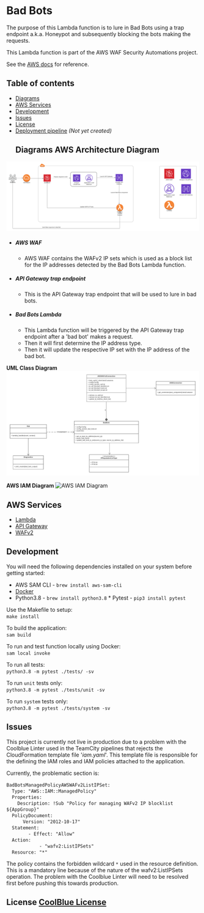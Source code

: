 # Bad Bots    
 The purpose of this Lambda function is to lure in Bad Bots using a trap endpoint a.k.a. Honeypot and subsequently blocking the bots making the requests.      
      
This Lambda function is part of the AWS WAF Security Automations project.      
      
See the [AWS docs](https://docs.aws.amazon.com/solutions/latest/aws-waf-security-automations/architecture.html) for reference.      
      
## Table of contents      
* [Diagrams](#diagrams)      
* [AWS Services](#aws-services)      
* [Development](#development)      
* [Issues](#issues)      
* [License](#License)      
* [Deployment pipeline](#) *(Not yet created)*  
  ## Diagrams **AWS Architecture Diagram**     
 ![AWS Architecture Diagram](docs/diagrams/bad-bots-AWS-architecture-diagram.png)      
  
- ##### AWS WAF 
  - AWS WAF contains the WAFv2  IP sets which is used as a block list for the IP addresses detected by the Bad Bots Lambda function. 
- ##### API Gateway trap endpoint 
  - This is the API Gateway trap endpoint that will be used to lure in bad bots.
- ##### Bad Bots Lambda 
  - This Lambda function will be triggered by the API Gateway trap endpoint after a 'bad bot' makes a request.        
   - Then it will first determine the IP address type.  
  - Then it will update the respective IP set with the IP address of the bad bot.     
    
**UML Class Diagram**        
 ![UML Class Diagram](docs/diagrams/bad-bots-UML-class-diagram.png)    
    
**AWS IAM Diagram** ![AWS IAM Diagram](docs/diagrams/bad-bots-list-parser-AWS-IAM-diagram.png)          
    
## AWS Services      
- [Lambda](https://aws.amazon.com/documentation/lambda)    
- [API Gateway](https://docs.aws.amazon.com/apigateway/index.html)        
- [WAFv2](https://docs.aws.amazon.com/waf/latest/APIReference/Welcome.html)      
      
      
## Development   
You will need the following dependencies installed on your system before getting started:      
      
 * AWS SAM CLI - `brew install aws-sam-cli` 
* [Docker](https://www.docker.com/products/docker-desktop)      
 * Python3.8 - `brew install python3.8` * Pytest - `pip3 install pytest`      
      
 Use the Makefile to setup:         
`make install`      
   
 To build the application:         
`sam build`      
   
 To run and test function locally using Docker:         
`sam local invoke`      
   
 To run all tests:         
`python3.8 -m pytest ./tests/ -sv`      
   
 To run `unit` tests only:          
`python3.8 -m pytest ./tests/unit -sv`   
 
 To run `system` tests only:      
`python3.8 -m pytest ./tests/system -sv`   

## Issues 
This project is currently not live in production due to a problem with the Coolblue Linter used in the TeamCity pipelines that rejects the CloudFormation template file '*iam.yaml*'. This template file is responsible for the defining the IAM roles and IAM policies attached to the application.    
    
Currently, the problematic section is:    
  

    BadBotsManagedPolicyAWSWAFv2ListIPSet:  
      Type: "AWS::IAM::ManagedPolicy"  
      Properties:  
        Description: !Sub "Policy for managing WAFv2 IP blocklist ${AppGroup}"  
      PolicyDocument:  
          Version: "2012-10-17"  
      Statement:  
            - Effect: "Allow"  
      Action:  
                - "wafv2:ListIPSets"  
      Resource: "*"

The policy contains the forbidden wildcard `*` used in the resource definition. This is a mandatory line because of the nature of the wafv2:ListIPSets operation. The problem with the Coolblue Linter will need to be resolved first before pushing this towards production.    
    
    
## License [CoolBlue License](./LICENSE.md)